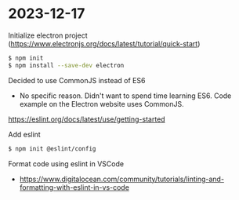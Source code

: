 # 2023-12-17

Initialize electron project (https://www.electronjs.org/docs/latest/tutorial/quick-start)

```sh
$ npm init
$ npm install --save-dev electron
```

Decided to use CommonJS instead of ES6
- No specific reason. Didn't want to spend time learning ES6. Code example on the Electron website uses CommonJS.

https://eslint.org/docs/latest/use/getting-started

Add eslint
```sh
$ npm init @eslint/config
```

Format code using eslint in VSCode
- https://www.digitalocean.com/community/tutorials/linting-and-formatting-with-eslint-in-vs-code

